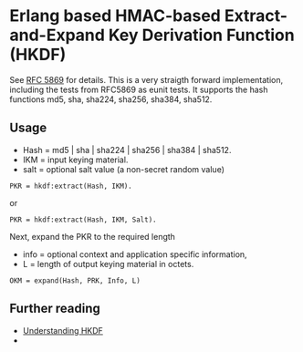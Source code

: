 # Erlang based HMAC-based Extract-and-Expand Key Derivation Function (HKDF)

See [RFC 5869](https://tools.ietf.org/html/rfc5869) for details. This
is a very straigth forward implementation, including the tests from
RFC5869 as eunit tests. It supports the hash functions md5, sha,
sha224, sha256, sha384, sha512.

## Usage

- Hash = md5 | sha | sha224 | sha256 | sha384 | sha512.
- IKM = input keying material.
- salt = optional salt value (a non-secret random value)
```
PKR = hkdf:extract(Hash, IKM).
```
or 
```
PKR = hkdf:extract(Hash, IKM, Salt).
```
Next, expand the PKR to the required length

- info = optional context and application specific information,
- L = length of output keying material in octets.

```
OKM = expand(Hash, PRK, Info, L)
```

## Further reading

- [Understanding HKDF](https://soatok.blog/2021/11/17/understanding-hkdf/)
- 
